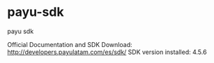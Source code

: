# payu-sdk

payu sdk

Official Documentation and SDK Download: http://developers.payulatam.com/es/sdk/
SDK version installed: 4.5.6

